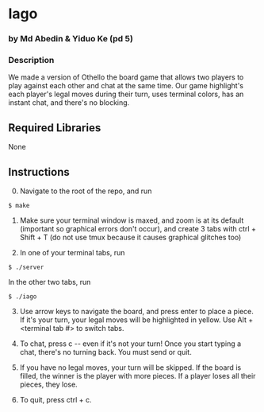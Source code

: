 # Iago

### by Md Abedin & Yiduo Ke (pd 5)

### Description

We made a version of Othello the board game that allows two players to play against each other and chat at the same time. Our game highlight's each player's legal moves during their turn, uses terminal colors, has an instant chat, and there's no blocking.

## Required Libraries

None

## Instructions

0. Navigate to the root of the repo, and run

```
$ make
```

1. Make sure your terminal window is maxed, and zoom is at its default (important so graphical errors don't occur), and create 3 tabs with ctrl + Shift + T (do not use tmux because it causes graphical glitches too)

2. In one of your terminal tabs, run 

```
$ ./server
```

In the other two tabs, run 

```
$ ./iago
```

3. Use arrow keys to navigate the board, and press enter to place a piece. If it's your turn, your legal moves will be highlighted in yellow. Use Alt + <terminal tab #> to switch tabs.

4. To chat, press c -- even if it's not your turn! Once you start typing a chat, there's no turning back. You must send or quit.

5. If you have no legal moves, your turn will be skipped. If the board is filled, the winner is the player with more pieces. If a player loses all their pieces, they lose.

6. To quit, press ctrl + c.
